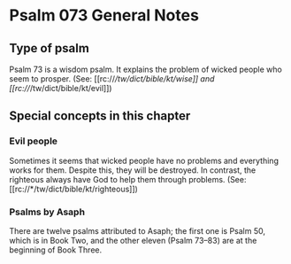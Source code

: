 # Psalm 073 General Notes
## Type of psalm

Psalm 73 is a wisdom psalm. It explains the problem of wicked people who seem to prosper. (See: [[rc://*/tw/dict/bible/kt/wise]] and [[rc://*/tw/dict/bible/kt/evil]])

## Special concepts in this chapter
### Evil people
Sometimes it seems that wicked people have no problems and everything works for them. Despite this, they will be destroyed. In contrast, the righteous always have God to help them through problems. (See: [[rc://*/tw/dict/bible/kt/righteous]])

### Psalms by Asaph
There are twelve psalms attributed to Asaph; the first one is Psalm 50, which is in Book Two, and the other eleven (Psalm 73–83) are at the beginning of Book Three.